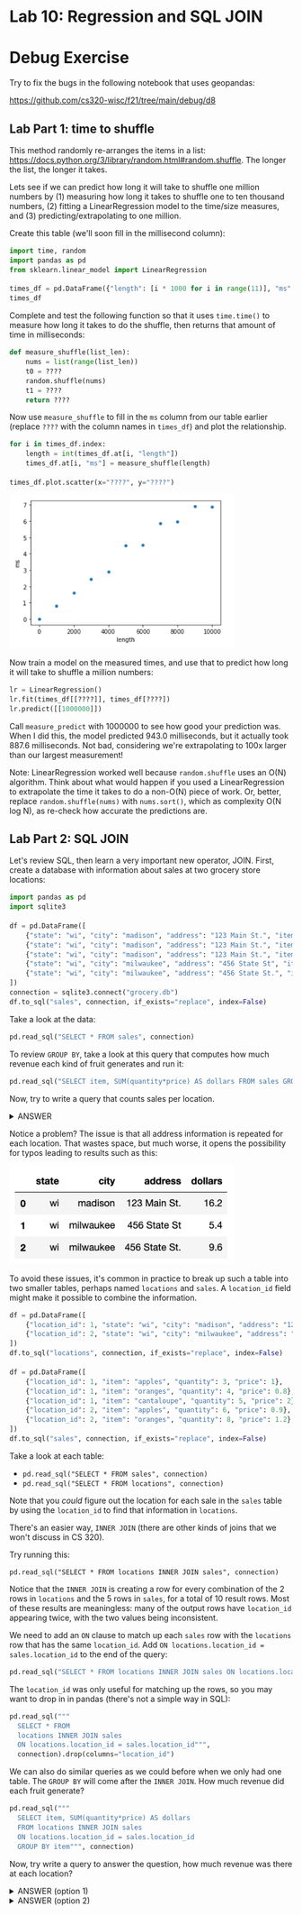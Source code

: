 # Lab 10: Regression and SQL JOIN

# Debug Exercise

Try to fix the bugs in the following notebook that uses geopandas:

https://github.com/cs320-wisc/f21/tree/main/debug/d8

## Lab Part 1: time to shuffle

This method randomly re-arranges the items in a list:
https://docs.python.org/3/library/random.html#random.shuffle.  The
longer the list, the longer it takes.

Lets see if we can predict how long it will take to shuffle one
million numbers by (1) measuring how long it takes to shuffle one to
ten thousand numbers, (2) fitting a LinearRegression model to the
time/size measures, and (3) predicting/extrapolating to one million.

Create this table (we'll soon fill in the millisecond column):

```python
import time, random
import pandas as pd
from sklearn.linear_model import LinearRegression

times_df = pd.DataFrame({"length": [i * 1000 for i in range(11)], "ms": None}, dtype=float)
times_df
```

Complete and test the following function so that it uses `time.time()`
to measure how long it takes to do the shuffle, then returns that
amount of time in milliseconds:

```python
def measure_shuffle(list_len):
    nums = list(range(list_len))
    t0 = ????
    random.shuffle(nums)
    t1 = ????
    return ????
```

Now use `measure_shuffle` to fill in the `ms` column from our table
earlier (replace `????` with the column names in `times_df`) and plot
the relationship.

```python
for i in times_df.index:
    length = int(times_df.at[i, "length"])
    times_df.at[i, "ms"] = measure_shuffle(length)

times_df.plot.scatter(x="????", y="????")
```

<img src="regression.png" width=400>

Now train a model on the measured times, and use that to predict how
long it will take to shuffle a million numbers:

```python
lr = LinearRegression()
lr.fit(times_df[[????]], times_df[????])
lr.predict([[1000000]])
```

Call `measure_predict` with 1000000 to see how good your prediction
was.  When I did this, the model predicted 943.0 milliseconds, but it
actually took 887.6 milliseconds.  Not bad, considering we're
extrapolating to 100x larger than our largest measurement!

Note: LinearRegression worked well because `random.shuffle` uses an
O(N) algorithm.  Think about what would happen if you used a
LinearRegression to extrapolate the time it takes to do a non-O(N)
piece of work.  Or, better, replace `random.shuffle(nums)` with
`nums.sort()`, which as complexity O(N log N), as re-check how
accurate the predictions are.

## Lab Part 2: SQL JOIN

Let's review SQL, then learn a very important new operator, JOIN.
First, create a database with information about sales at two grocery
store locations:

```python
import pandas as pd
import sqlite3

df = pd.DataFrame([
    {"state": "wi", "city": "madison", "address": "123 Main St.", "item": "apples", "quantity": 3, "price": 1},
    {"state": "wi", "city": "madison", "address": "123 Main St.", "item": "oranges", "quantity": 4, "price": 0.8},
    {"state": "wi", "city": "madison", "address": "123 Main St.", "item": "cantaloupe", "quantity": 5, "price": 2},
    {"state": "wi", "city": "milwaukee", "address": "456 State St", "item": "apples", "quantity": 6, "price": 0.9},
    {"state": "wi", "city": "milwaukee", "address": "456 State St.", "item": "oranges", "quantity": 8, "price": 1.2},
])
connection = sqlite3.connect("grocery.db")
df.to_sql("sales", connection, if_exists="replace", index=False)
```

Take a look at the data:

```python
pd.read_sql("SELECT * FROM sales", connection)
```

To review `GROUP BY`, take a look at this query that computes how much
revenue each kind of fruit generates and run it:

```python
pd.read_sql("SELECT item, SUM(quantity*price) AS dollars FROM sales GROUP BY item", connection)
```

Now, try to write a query that counts sales per location.

<details>
    <summary>ANSWER</summary>
    <code>
    pd.read_sql("SELECT state, city, address, SUM(quantity*price) AS dollars FROM sales GROUP BY state, city, address", connection)
    </code>
</details>

Notice a problem?  The issue is that all address information is
repeated for each location.  That wastes space, but much worse, it
opens the possibility for typos leading to results such as this:

<img src="err.png" width=400>

To avoid these issues, it's common in practice to break up such a
table into two smaller tables, perhaps named `locations` and `sales`.
A `location_id` field might make it possible to combine the
information.

```python
df = pd.DataFrame([
    {"location_id": 1, "state": "wi", "city": "madison", "address": "123 Main St."},
    {"location_id": 2, "state": "wi", "city": "milwaukee", "address": "456 State St."},
])
df.to_sql("locations", connection, if_exists="replace", index=False)

df = pd.DataFrame([
    {"location_id": 1, "item": "apples", "quantity": 3, "price": 1},
    {"location_id": 1, "item": "oranges", "quantity": 4, "price": 0.8},
    {"location_id": 1, "item": "cantaloupe", "quantity": 5, "price": 2},
    {"location_id": 2, "item": "apples", "quantity": 6, "price": 0.9},
    {"location_id": 2, "item": "oranges", "quantity": 8, "price": 1.2},
])
df.to_sql("sales", connection, if_exists="replace", index=False)
```

Take a look at each table:

* `pd.read_sql("SELECT * FROM sales", connection)`
* `pd.read_sql("SELECT * FROM locations", connection)`

Note that you *could* figure out the location for each sale in the
`sales` table by using the `location_id` to find that information in
`locations`.

There's an easier way, `INNER JOIN` (there are other kinds of joins
that we won't discuss in CS 320).

Try running this:

```
pd.read_sql("SELECT * FROM locations INNER JOIN sales", connection)
```

Notice that the `INNER JOIN` is creating a row for every combination
of the 2 rows in `locations` and the 5 rows in `sales`, for a total of
10 result rows.  Most of these results are meaningless: many of the
output rows have `location_id` appearing twice, with the two values
being inconsistent.

We need to add an `ON` clause to match up each `sales` row with the
`locations` row that has the same `location_id`.  Add `ON
locations.location_id = sales.location_id` to the end of the query:

```python
pd.read_sql("SELECT * FROM locations INNER JOIN sales ON locations.location_id = sales.location_id", connection)
```

The `location_id` was only useful for matching up the rows, so you may
want to drop in in pandas (there's not a simple way in SQL):

```python
pd.read_sql("""
  SELECT * FROM 
  locations INNER JOIN sales 
  ON locations.location_id = sales.location_id""",
  connection).drop(columns="location_id")
```

We can also do similar queries as we could before when we only had one
table.  The `GROUP BY` will come after the `INNER JOIN`.  How much
revenue did each fruit generate?

```python
pd.read_sql("""
  SELECT item, SUM(quantity*price) AS dollars
  FROM locations INNER JOIN sales 
  ON locations.location_id = sales.location_id
  GROUP BY item""", connection)
```

Now, try write a query to answer the question, how much revenue was
there at each location?

<details>
    <summary>ANSWER (option 1)</summary>
    <code>
pd.read_sql("""
  SELECT state, city, address, SUM(quantity*price) AS dollars
  FROM locations INNER JOIN sales 
  ON locations.location_id = sales.location_id
  GROUP BY state, city, address""", connection)
    </code>
</details>

<details>
    <summary>ANSWER (option 2)</summary>
    <code>
pd.read_sql("""
  SELECT state, city, address, SUM(quantity*price) AS dollars
  FROM locations INNER JOIN sales 
  ON locations.location_id = sales.location_id
  GROUP BY locations.location_id""", connection)
    </code>
</details>
